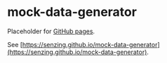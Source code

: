 # mock-data-generator

Placeholder for [GitHub pages](https://pages.github.com/).

See [https://senzing.github.io/mock-data-generator](https://senzing.github.io/mock-data-generator).
